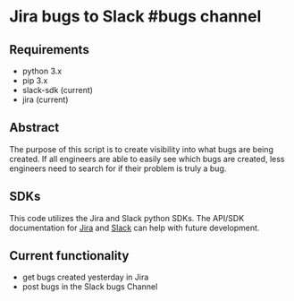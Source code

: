 # Jira bugs to Slack #bugs channel

## Requirements
- python 3.x  
- pip 3.x
- slack-sdk (current)
- jira (current)

## Abstract
The purpose of this script is to create visibility into what bugs are being created.  If all engineers are able to easily see which bugs are created, less engineers need to search for if their problem is truly a bug.

## SDKs

This code utilizes the Jira and Slack python SDKs.  The API/SDK documentation for [Jira](https://jira.readthedocs.io/) and [Slack](https://slack.dev/python-slack-sdk/faq.html#python-documents) can help with future development.  

## Current functionality
- get bugs created yesterday in Jira 
- post bugs in the Slack bugs Channel
